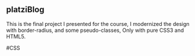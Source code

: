## platziBlog

This is the final project I presented for the course, I modernized the design with border-radius, and some pseudo-classes, Only with pure CSS3 and
HTML5.

#CSS
